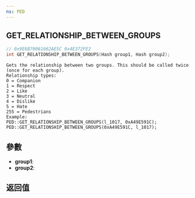 ```yaml
---
ns: PED
---
```

## GET_RELATIONSHIP_BETWEEN_GROUPS

```c
// 0x9E6B70061662AE5C 0x4E372FE2
int GET_RELATIONSHIP_BETWEEN_GROUPS(Hash group1, Hash group2);
```

```
Gets the relationship between two groups. This should be called twice (once for each group).  
Relationship types:  
0 = Companion  
1 = Respect  
2 = Like  
3 = Neutral  
4 = Dislike  
5 = Hate  
255 = Pedestrians  
Example:  
PED::GET_RELATIONSHIP_BETWEEN_GROUPS(l_1017, 0xA49E591C);  
PED::GET_RELATIONSHIP_BETWEEN_GROUPS(0xA49E591C, l_1017);  
```

## 參數
* **group1**: 
* **group2**: 

## 返回值
